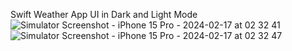Swift Weather App UI in Dark and Light Mode
![Simulator Screenshot - iPhone 15 Pro - 2024-02-17 at 02 32 41](https://github.com/vishnu32510/SwiftUI-Weather/assets/76788079/8a5eeaa8-7f34-4a0a-be4b-ce327ce3aa2f) ![Simulator Screenshot - iPhone 15 Pro - 2024-02-17 at 02 32 47](https://github.com/vishnu32510/SwiftUI-Weather/assets/76788079/3e67890e-200f-4420-b5f0-c5753ea83ae3)

